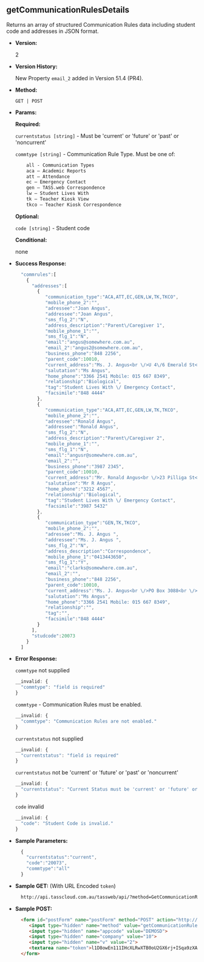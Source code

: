 **getCommunicationRulesDetails**
----
  Returns an array of structured Communication Rules data including student code and addresses in JSON format.

* **Version:**

  2
  
* **Version History:**

  New Property `email_2` added in Version 51.4 (PR4).

* **Method:**

  `GET | POST`
  
*  **Params:**

   **Required:**

   `currentstatus [string]` -  Must be 'current' or 'future' or 'past' or 'noncurrent'

   `commtype [string]` - Communication Rule Type. Must be one of:
    ```HTML
        all - Communication Types
        aca – Academic Reports
        att – Attendance
        ec – Emergency Contact
        gen – TASS.web Correspondence
        lw – Student Lives With
        tk – Teacher Kiosk View
        tkco – Teacher Kiosk Correspondence
    ```
   
   **Optional:**

   `code [string]` - Student code
 
   **Conditional:**
 
   none

* **Success Response:**

    ```javascript
      "commrules":[  
        {  
          "addresses":[  
            {  
               "communication_type":"ACA,ATT,EC,GEN,LW,TK,TKCO",
               "mobile_phone_2":"",
               "adressee":"Joan Angus",
               "addressee":"Joan Angus",
               "sms_flg_2":"N",
               "address_description":"Parent\/Caregiver 1",
               "mobile_phone_1":"",
               "sms_flg_1":"N",
               "email":"angus@somewhere.com.au",
               "email_2":"angus2@somewhere.com.au",
               "business_phone":"848 2256",
               "parent_code":10010,
               "current_address":"Ms. J. Angus<br \/>U 4\/6 Emerald St<br \/>KEDRON QLD 4031",
               "salutation":"Ms Angus",
               "home_phone":"3366 2541 Mobile: 015 667 8349",
               "relationship":"Biological",
               "tag":"Student Lives With \/ Emergency Contact",
               "facsimile":"848 4444"
            },
            {  
               "communication_type":"ACA,ATT,EC,GEN,LW,TK,TKCO",
               "mobile_phone_2":"",
               "adressee":"Ronald Angus",
               "addressee":"Ronald Angus",
               "sms_flg_2":"N",
               "address_description":"Parent\/Caregiver 2",
               "mobile_phone_1":"",
               "sms_flg_1":"N",
               "email":"angusr@somewhere.com.au",
               "email_2":"",
               "business_phone":"3987 2345",
               "parent_code":10010,
               "current_address":"Mr. Ronald Angus<br \/>23 Pilliga St<br \/>WAVELL HEIGHTS QLD 4012",
               "salutation":"Mr R Angus",
               "home_phone":"3212 4567",
               "relationship":"Biological",
               "tag":"Student Lives With \/ Emergency Contact",
               "facsimile":"3987 5432"
            },
            {  
               "communication_type":"GEN,TK,TKCO",
               "mobile_phone_2":"",
               "adressee":"Ms. J. Angus ",
               "addressee":"Ms. J. Angus ",
               "sms_flg_2":"N",
               "address_description":"Correspondence",
               "mobile_phone_1":"0413443650",
               "sms_flg_1":"Y",
               "email":"clarks@somewhere.com.au",
               "email_2":"",
               "business_phone":"848 2256",
               "parent_code":10010,
               "current_address":"Ms. J. Angus<br \/>PO Box 3088<br \/>CHERMSIDE WEST QLD 4032",
               "salutation":"Ms Angus",
               "home_phone":"3366 2541 Mobile: 015 667 8349",
               "relationship":"",
               "tag":"",
               "facsimile":"848 4444"
            }
          ],
          "studcode":20073
        }
      ]
    ```
 
* **Error Response:**

    `commtype` not supplied
    ```javascript
    __invalid: {
      "commtype": "field is required"
    }
    ```

    `commtype` - Communication Rules must be enabled. 
    ```javascript
    __invalid: {
      "commtype": "Communication Rules are not enabled."
    }
    ```

    `currentstatus` not supplied
    ```javascript
    __invalid: {
      "currentstatus": "field is required"
    }
    ```

    `currentstatus` not be 'current' or 'future' or 'past' or 'noncurrent'
    ```javascript
    __invalid: {
      "currentstatus": "Current Status must be 'current' or 'future' or 'past' or 'noncurrent'."
    }
    ```

    `code` invalid
    ```javascript
    __invalid: {
      "code": "Student Code is invalid."
    }
    ```
    
* **Sample Parameters:**

  ```javascript
    { 
      "currentstatus":"current",
      "code":"20073",
      "commtype":"all"
    }
  ```

* **Sample GET:** (With URL Encoded `token`)

  ```HTML
    http://api.tasscloud.com.au/tassweb/api/?method=GetCommunicationRulesDetails&appcode=DEMOSD&company=10&v=2&token=l1D8owEn111IHcXLRwXTB0oU2GX6rj%2BISqa9zXA8We3J3mwgjW5pdUvFK3%2FIZ4mJ4bMyfKTmEoup%2B3tTE9GeLQ%3D%3D
  ```
  
* **Sample POST:**

  ```HTML
    <form id="postForm" name="postForm" method="POST" action="http://api.tasscloud.com.au/tassweb/api/">
       <input type="hidden" name="method" value="getCommunicationRulesDetails">
       <input type="hidden" name="appcode" value="DEMOSD">
       <input type="hidden" name="company" value="10">
       <input type="hidden" name="v" value="2">
       <textarea name="token">l1D8owEn111IHcXLRwXTB0oU2GX6rj+ISqa9zXA8We3J3mwgjW5pdUvFK3/IZ4mJ4bMyfKTmEoup+3tTE9GeLQ==</textarea>
    </form>
  ```
